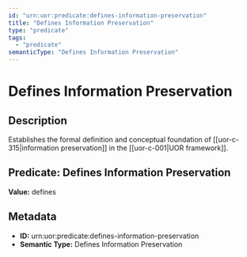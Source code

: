 ```yaml
---
id: "urn:uor:predicate:defines-information-preservation"
title: "Defines Information Preservation"
type: "predicate"
tags:
  - "predicate"
semanticType: "Defines Information Preservation"
---
```


# Defines Information Preservation

## Description

Establishes the formal definition and conceptual foundation of [[uor-c-315|information preservation]] in the [[uor-c-001|UOR framework]].

## Predicate: Defines Information Preservation

**Value:** defines

## Metadata

- **ID:** urn:uor:predicate:defines-information-preservation
- **Semantic Type:** Defines Information Preservation
